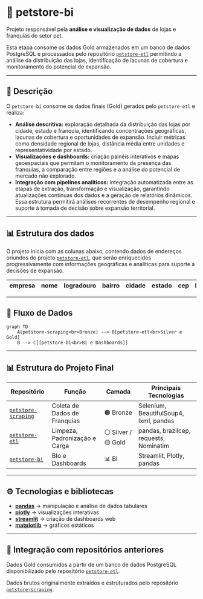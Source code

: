 # 🐾 petstore-bi

Projeto responsável pela **análise e visualização de dados** de lojas e franquias do setor pet.

Esta etapa consome os dados Gold armazenados em um banco de dados PostgreSQL e processados pelo repositório [`petstore-etl`](https://github.com/rafa-trindade/petstore-etl) permitindo a análise da distribuição das lojas, identificação de lacunas de cobertura e monitoramento do potencial de expansão.

---

## 📌 Descrição

O `petstore-bi` consome os dados finais (Gold) gerados pelo `petstore-etl` e realiza:

* **Análise descritiva:** exploração detalhada da distribuição das lojas por cidade, estado e franquia, identificando concentrações geográficas, lacunas de cobertura e oportunidades de expansão. Incluir métricas como densidade regional de lojas, distância média entre unidades e representatividade por estado.
* **Visualizações e dashboards:** criação painéis interativos e mapas geoespaciais que permitam o monitoramento da presença das franquias, a comparação entre regiões e a análise do potencial de mercado não explorado.
* **Integração com pipelines analíticos:** integração automatizada entre as etapas de extração, transformação e visualização, garantindo atualizações contínuas dos dados e a geração de relatórios dinâmicos. Essa estrutura permitirá análises recorrentes de desempenho regional e suporte à tomada de decisão sobre expansão territorial.

---

## 📊 Estrutura dos dados

O projeto inicia com as colunas abaixo, contendo dados  de endereços oriundos do projeto [`petstore-etl`](https://github.com/rafa-trindade/petstore-etl), que serão enriquecidos progressivamente com informações geográficas e analíticas para suporte a decisões de expansão.

| empresa | nome | logradouro | bairro | cidade | estado | cep | latitude | longitude |
| ------- | ---- | ---------- | ------ | ------ | ------ | --- | -------- | --------- |

---

## 🧩 Fluxo de Dados

```mermaid
graph TD
    A[petstore-scraping<br>Bronze] --> B[petstore-etl<br>Silver e Gold]
    B --> C[[petstore-bi<br>BI e Dashboards]]
```

---

## 📊 Estrutura do Projeto Final

| Repositório | Função | Camada | Principais Tecnologias |
| ----------------- | ----------------------------- | ------------------ | -------------------------------------- |
| [`petstore-scraping`](https://github.com/rafa-trindade/petstore-scraping) | Coleta de Dados de Franquias | 🟤 Bronze | Selenium, BeautifulSoup4, lxml, pandas |
| [`petstore-etl`](https://github.com/rafa-trindade/petstore-etl) | Limpeza, Padronização e Carga | ⚪ Silver / 🟡 Gold | pandas, brazilcep, requests, Nominatim |
| [`petstore-bi`](https://github.com/rafa-trindade/petstore-etl) | BIo e Dashboards | 📊 BI | Streamlit, Plotly, pandas |

---

## ⚙️ Tecnologias e bibliotecas

* [**pandas**](https://pypi.org/project/pandas/) → manipulação e análise de dados tabulares
* [**plotly**](https://pypi.org/project/plotly/) → visualizações interativas
* [**streamlit**](https://pypi.org/project/streamlit/) → criação de dashboards web
* [**matplotlib**](https://pypi.org/project/matplotlib/) → gráficos estáticos

---

## 🔗 Integração com repositórios anteriores

Dados Gold consumidos a partir de um banco de dados PostgreSQL disponibilizado pelo repositório [`petstore-etl`](https://github.com/rafa-trindade/petstore-etl).

Dados brutos originalmente extraídos e estruturados pelo repositório [`petstore-scraping`](https://github.com/rafa-trindade/petstore-scraping).